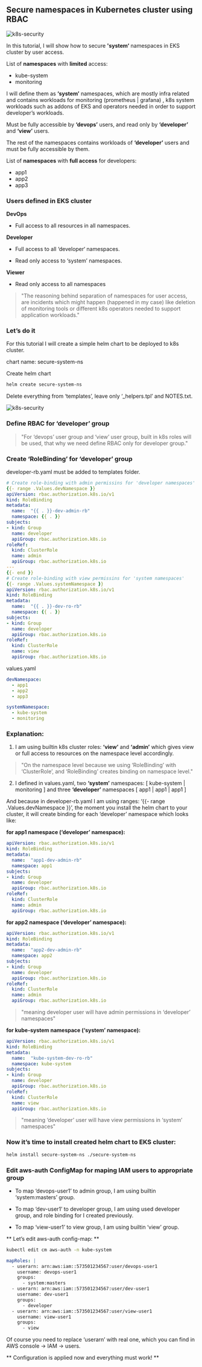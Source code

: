 ## Secure namespaces in Kubernetes cluster using RBAC

![k8s-security](images/secure-ns-k8s-rbac.png)

In this tutorial, I will show how to secure **'system‘** namespaces in EKS cluster by user access.

List of **namespaces** with **limited** access:

* kube-system
* monitoring

I will define them as **‘system’** namespaces, which are mostly infra related and contains workloads for monitoring (prometheus | grafana) , k8s system workloads such as addons of EKS and operators needed in order to support developer’s workloads.

Must be fully accessible by **‘devops’** users, and read only by **‘developer’** and **‘view’** users.

The rest of the namespaces contains workloads of **‘developer’** users and must be fully accessible by them.

List of **namespaces** with **full access** for developers:

* app1
* app2
* app3

### Users defined in EKS cluster

**DevOps**

* Full access to all resources in all namespaces.

**Developer**

* Full access to all ‘developer‘ namespaces.

* Read only access to ‘system’ namespaces.

**Viewer**

* Read only access to all namespaces

> "The reasoning behind separation of namespaces for user access, are incidents which might happen (happened in my case) like deletion of monitoring tools or different k8s operators needed to support application workloads."


### Let’s do it

For this tutorial I will create a simple helm chart to be deployed to k8s cluster.

chart name: secure-system-ns

Create helm chart

```bash
helm create secure-system-ns
```

Delete everything from ‘templates’, leave only ‘_helpers.tpl’ and NOTES.txt.

![k8s-security](images/secure-ns-k8s-rbac/2.png)

### Define RBAC for ‘developer’ group

> "For ‘devops’ user group and ‘view’ user group, built in k8s roles will be used, that why we need define RBAC only for developer group."

### Create ‘RoleBinding’ for ‘developer’ group

developer-rb.yaml must be added to templates folder.

```yaml
# Create role-binding with admin permissins for 'developer namespaces'
{{- range .Values.devNamespace }}
apiVersion: rbac.authorization.k8s.io/v1
kind: RoleBinding
metadata:
  name:  "{{ . }}-dev-admin-rb"
  namespace: {{ . }}
subjects:
- kind: Group
  name: developer
  apiGroup: rbac.authorization.k8s.io
roleRef:
  kind: ClusterRole
  name: admin
  apiGroup: rbac.authorization.k8s.io
---
{{- end }}
# Create role-binding with view permissins for 'system namespaces'
{{- range .Values.systemNamespace }}
apiVersion: rbac.authorization.k8s.io/v1
kind: RoleBinding
metadata:
  name:  "{{ . }}-dev-ro-rb"
  namespace: {{ . }}
subjects:
- kind: Group
  name: developer
  apiGroup: rbac.authorization.k8s.io
roleRef:
  kind: ClusterRole
  name: view
  apiGroup: rbac.authorization.k8s.io
```

values.yaml

```yaml
devNamespace:
  - app1          
  - app2
  - app3                   

systemNamespace:
  - kube-system     
  - monitoring      
```

### Explanation:

1. I am using builtin k8s cluster roles: **‘view’** and **‘admin’** which gives view or full access to resources on the namespace level accordingly.

> "On the namespace level because we using ‘RoleBinding’ with ‘ClusterRole’, and ‘RoleBinding’ creates binding on namespace level."

2. I defined in values.yaml, two **‘system’** namespaces: [ kube-system | monitoring ] and three **‘developer’** namespaces [ app1 | app1 | app1 ]

And because in developer-rb.yaml I am using ranges: ‘{{- range .Values.devNamespace }}’, the moment you install the helm chart to your cluster, it will create binding for each ‘developer’ namespace which looks like:

**for app1 namespace (‘developer’ namespace):**

```yaml
apiVersion: rbac.authorization.k8s.io/v1
kind: RoleBinding
metadata:
  name:  "app1-dev-admin-rb"
  namespace: app1
subjects:
- kind: Group
  name: developer
  apiGroup: rbac.authorization.k8s.io
roleRef:
  kind: ClusterRole
  name: admin
  apiGroup: rbac.authorization.k8s.io
```

**for app2 namespace (‘developer’ namespace):**

```yaml
apiVersion: rbac.authorization.k8s.io/v1
kind: RoleBinding
metadata:
  name:  "app2-dev-admin-rb"
  namespace: app2
subjects:
- kind: Group
  name: developer
  apiGroup: rbac.authorization.k8s.io
roleRef:
  kind: ClusterRole
  name: admin
  apiGroup: rbac.authorization.k8s.io
```

> "meaning developer user will have admin permissions in ‘developer’ namespaces"

**for kube-system namespace (‘system’ namespace):**

```yaml
apiVersion: rbac.authorization.k8s.io/v1
kind: RoleBinding
metadata:
  name:  "kube-system-dev-ro-rb"
  namespace: kube-system
subjects:
- kind: Group
  name: developer
  apiGroup: rbac.authorization.k8s.io
roleRef:
  kind: ClusterRole
  name: view
  apiGroup: rbac.authorization.k8s.io
```

> "meaning ‘developer’ user will have view permissions in ‘system’ namespaces"

### Now it’s time to install created helm chart to EKS cluster:

```bash
helm install secure-system-ns ./secure-system-ns
```

### Edit aws-auth ConfigMap for maping IAM users to appropriate group

* To map ‘devops-user1’ to admin group, I am using builtin ‘system:masters’ group.

* To map ‘dev-user1’ to developer group, I am using used developer group, and role binding for I created previously.

* To map ‘view-user1’ to view group, I am using builtin ‘view’ group.

** Let’s edit aws-auth config-map: **

```bash
kubectl edit cm aws-auth -n kube-system
```

```yaml
mapRoles: |
  - userarn: arn:aws:iam::573501234567:user/devops-user1
    username: devops-user1
    groups:
      - system:masters
  - userarn: arn:aws:iam::573501234567:user/dev-user1
    username: dev-user1
    groups:
      - developer
  - userarn: arn:aws:iam::573501234567:user/view-user1
    username: view-user1
    groups:
      - view
```

Of course you need to replace ‘userarn’ with real one, which you can find in AWS console -> IAM -> users.


** Configuration is applied now and everything must work! **
